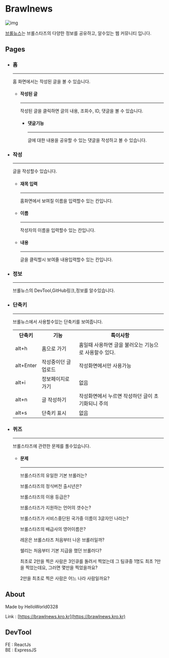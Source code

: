 # Brawlnews
![img](https://i.ibb.co/swDxGsv/2023-10-27-083110.png/)

[브롤뉴스](https://brawlnews.kro.kr)는 브롤스타즈의 다양한 정보를 공유하고, 알수있는 웹 커뮤니티 입니다.

## Pages
* ### 홈
    ---
    홈 화면에서는 작성된 글을 볼 수 있습니다.

    * #### 작성된 글
        ---
        작성된 글을 클릭하면 글의 내용, 조회수, ID, 댓글을 볼 수 있습니다.

        * #### 댓글기능
            ---
            글에 대한 내용을 공유할 수 있는 댓글을 작성하고 볼 수 있습니다.

* ### 작성
    ---
    글을 작성할수 있습니다.
    * #### 재목 입력
        ---
        홈화면에서 보여질 이름을 입력할수 있는 칸입니다.
    * #### 이름
        ---
        작성자의 이름을 입력할수 있는 칸입니다.
    * #### 내용
        ---
        글을 클릭할시 보여줄 내용입력할수 있는 칸입니다.
* ### 정보
    ---
    브롤뉴스의 DevTool,GitHub링크,정보를 알수있습니다.
* ### 단축키
    ---
    브롤뉴스에서 사용할수있는 단축키를 보여줍니다.
    <table>
            <tr id="th">
                <th>단축키</th>
                <th>기능</th>
                <th>특이사항</th>
            </tr>
            <tr>
                <td>alt+h</td>
                <td>홈으로 가기</td>
                <td>홈일때 사용하면 글을 불러오는 기능으로 사용할수 있다.</td>
            </tr>
            <tr>
                <td>alt+Enter</td>
                <td>작성중이던 글 업로드</td>
                <td>작성화면에서만 사용가능</td>
            </tr>
            <tr>
                <td>alt+i</td>
                <td>정보페이지로 가기</td>
                <td>없음</td>
            </tr>
            <tr>
                <td>alt+n</td>
                <td>글 작성하기</td>
                <td>작성화면에서 누르면 작성하던 글이 초기화되니 주의</td>
            </tr>
            <tr>
                <td>alt+s</td>
                <td>단축키 표시</td>
                <td>없음</td>
            </tr>
        </table>
* ### 퀴즈
    --- 
    브롤스타즈에 관련한 문제를 풀수있습니다.
    * #### 문제
        ---
        브롤스타즈의 유일한 기본 브롤러는?<br/>

        브롤스타즈의 정식버전 출시년은?<br/>

        브롤스타즈의 이용 등급은?<br/>

        브롤스타즈가 지원하는 언어의 갯수는?<br/>

        브롤스타즈가 서비스중단된 국가중 이름이 3글자인 나라는?<br/>

        브롤스타즈의 배급사의 영어이름은?<br/>

        레온은 브롤스타즈 처음부터 나온 브롤러일까?<br/>

        쉘리는 처음부터 기본 지급을 했던 브롤러다?<br/>

        최초로 2만을 찍은 사람은 3인큐를 돌려서 찍었는데 그 팀큐중 1명도 최초 ?만을 찍었는데요, 그러면 몇만을 찍었을까요?<br/>

        2만을 최초로 찍은 사람은 어느 나라 사람일까요?

## About
Made by HelloWorld0328

Link : [https://brawlnews.kro.kr](https://brawlnews.kro.kr)

## DevTool
FE : ReactJs<br/>
BE : ExpressJS



